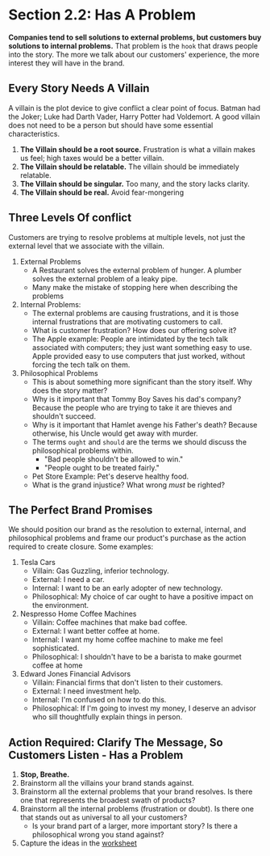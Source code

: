 # Section 2.2: Has A Problem

**Companies tend to sell solutions to external problems, but customers buy solutions to internal problems.**  That problem is the `hook` that draws people into the story.  The more we talk about our customers' experience, the more interest they will have in the brand.

## Every Story Needs A Villain

A villain is the plot device to give conflict a clear point of focus.  Batman had the Joker; Luke had Darth Vader, Harry Potter had Voldemort. A good villain does not need to be a person but should have some essential characteristics.

1. **The Villain should be a root source.** Frustration is what a villain makes us feel; high taxes would be a better villain.
2. **The Villain should be relatable.** The villain should be immediately relatable.
3. **The Villain should be singular.** Too many, and the story lacks clarity.
4. **The Villain should be real.** Avoid fear-mongering

## Three Levels Of conflict

Customers are trying to resolve problems at multiple levels, not just the external level that we associate with the villain.

1. External Problems
    - A Restaurant solves the external problem of hunger.  A plumber solves the external problem of a leaky pipe.
    - Many make the mistake of stopping here when describing the problems
2. Internal Problems:
    - The external problems are causing frustrations, and it is those internal frustrations that are motivating customers to call.
    - What is customer frustration?  How does our offering solve it?
    - The Apple example: People are intimidated by the tech talk associated with computers; they just want something easy to use. Apple provided easy to use computers that just worked, without forcing the tech talk on them.
3. Philosophical Problems
    - This is about something more significant than the story itself.  Why does the story matter?
    - Why is it important that Tommy Boy Saves his dad's company?  Because the people who are trying to take it are thieves and shouldn't succeed.
    - Why is it important that Hamlet avenge his Father's death?  Because otherwise, his Uncle would get away with murder.
    - The terms `ought` and `should` are the terms we should discuss the philosophical problems within. 
        - "Bad people shouldn't be allowed to win."
        - "People ought to be treated fairly."
    - Pet Store Example: Pet's deserve healthy food.
    - What is the grand injustice? What wrong *must* be righted?

## The Perfect Brand Promises

We should position our brand as the resolution to external, internal, and philosophical problems and frame our product's purchase as the action required to create closure.  Some examples:

1. Tesla Cars
    - Villain: Gas Guzzling, inferior technology.
    - External: I need a car.
    - Internal: I want to be an early adopter of new technology.
    - Philosophical: My choice of car ought to have a positive impact on the environment.
2. Nespresso Home Coffee Machines
    - Villain: Coffee machines that make bad coffee.
    - External: I want better coffee at home.
    - Internal: I want my home coffee machine to make me feel sophisticated.
    - Philosophical: I shouldn't have to be a barista to make gourmet coffee at home
3. Edward Jones Financial Advisors
    - Villain: Financial firms that don't listen to their customers.
    - External: I need investment help.
    - Internal: I'm confused on how to do this.
    - Philosophical: If I'm going to invest my money, I deserve an advisor who sill thoughtfully explain things in person.

## Action Required: Clarify The Message, So Customers Listen - Has a Problem

1. **Stop, Breathe.**
2. Brainstorm all the villains your brand stands against.
3. Brainstorm all the external problems that your brand resolves.  Is there one that represents the broadest swath of products?
4. Brainstorm all the internal problems (frustration or doubt).  Is there one that stands out as universal to all your customers?
   - Is your brand part of a larger, more important story?  Is there a philosophical wrong you stand against?
4. Capture the ideas in the [worksheet](./building-a-storybrand-worksheet.pdf)
